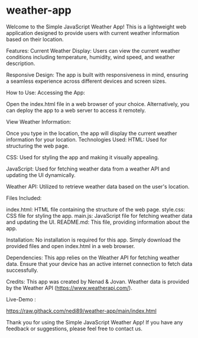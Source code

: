 # weather-app
Welcome to the Simple JavaScript Weather App! This is a lightweight web application designed to provide users with current weather information based on their location.

Features:
Current Weather Display: Users can view the current weather conditions including temperature, humidity, wind speed, and weather description.

Responsive Design: The app is built with responsiveness in mind, ensuring a seamless experience across different devices and screen sizes.

How to Use:
Accessing the App:

Open the index.html file in a web browser of your choice.
Alternatively, you can deploy the app to a web server to access it remotely.

View Weather Information:

Once you type in the location, the app will display the current weather information for your location.
Technologies Used:
HTML: Used for structuring the web page.

CSS: Used for styling the app and making it visually appealing.

JavaScript: Used for fetching weather data from a weather API and updating the UI dynamically.

Weather API: Utilized to retrieve weather data based on the user's location.

Files Included:

index.html: HTML file containing the structure of the web page.
style.css: CSS file for styling the app.
main.js: JavaScript file for fetching weather data and updating the UI.
README.md: This file, providing information about the app.

Installation:
No installation is required for this app. Simply download the provided files and open index.html in a web browser.

Dependencies:
This app relies on the Weather API for fetching weather data. Ensure that your device has an active internet connection to fetch data successfully.

Credits:
This app was created by Nenad & Jovan.
Weather data is provided by the Weather API (https://www.weatherapi.com/).

Live-Demo : 

https://raw.githack.com/nedi89/weather-app/main/index.html


Thank you for using the Simple JavaScript Weather App! If you have any feedback or suggestions, please feel free to contact us.
